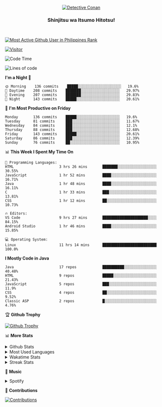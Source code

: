 <p align="center">
<a href="https://mrepol742.github.io">
  <img alt="Detective Conan" src="https://tenor.com/view/detective-detective-conan-anime-eyeglasses-gif-16507322.gif" /> 
  </a> 
  <h3 align="center">Shinjitsu wa Itsumo Hitotsu!</h3>
</p>
<br>

 
[![Most Active Github User in Philippines Rank](https://enibdhv97zm33sz.m.pipedream.net)](https://mrepol742.github.io)

[![Visitor](https://visitor-badge.glitch.me/badge?page_id=mrepol742)](https:/mrepol742.github.io)
<!--START_SECTION:waka-->
![Code Time](http://img.shields.io/badge/Code%20Time-311%20hrs%2042%20mins-blue)

![Lines of code](https://img.shields.io/badge/From%20Hello%20World%20I%27ve%20Written-169%20Thousand%20lines%20of%20code-blue)

**I'm a Night 🦉** 

```text
🌞 Morning    136 commits    █████░░░░░░░░░░░░░░░░░░░░   19.6% 
🌆 Daytime    208 commits    ███████░░░░░░░░░░░░░░░░░░   29.97% 
🌃 Evening    207 commits    ███████░░░░░░░░░░░░░░░░░░   29.83% 
🌙 Night      143 commits    █████░░░░░░░░░░░░░░░░░░░░   20.61%

```
📅 **I'm Most Productive on Friday** 

```text
Monday       136 commits    █████░░░░░░░░░░░░░░░░░░░░   19.6% 
Tuesday      81 commits     ███░░░░░░░░░░░░░░░░░░░░░░   11.67% 
Wednesday    84 commits     ███░░░░░░░░░░░░░░░░░░░░░░   12.1% 
Thursday     88 commits     ███░░░░░░░░░░░░░░░░░░░░░░   12.68% 
Friday       143 commits    █████░░░░░░░░░░░░░░░░░░░░   20.61% 
Saturday     86 commits     ███░░░░░░░░░░░░░░░░░░░░░░   12.39% 
Sunday       76 commits     ██░░░░░░░░░░░░░░░░░░░░░░░   10.95%

```


📊 **This Week I Spent My Time On** 

```text
💬 Programming Languages: 
HTML                     3 hrs 26 mins       ███████░░░░░░░░░░░░░░░░░░   30.55% 
JavaScript               1 hr 52 mins        ████░░░░░░░░░░░░░░░░░░░░░   16.71% 
Java                     1 hr 48 mins        ████░░░░░░░░░░░░░░░░░░░░░   16.11% 
C                        1 hr 33 mins        ███░░░░░░░░░░░░░░░░░░░░░░   13.81% 
CSS                      1 hr 12 mins        ██░░░░░░░░░░░░░░░░░░░░░░░   10.73%

🔥 Editors: 
VS Code                  9 hrs 27 mins       █████████████████████░░░░   84.15% 
Android Studio           1 hr 46 mins        ████░░░░░░░░░░░░░░░░░░░░░   15.85%

💻 Operating System: 
Linux                    11 hrs 14 mins      █████████████████████████   100.0%

```

**I Mostly Code in Java** 

```text
Java                     17 repos            ██████████░░░░░░░░░░░░░░░   40.48% 
HTML                     9 repos             █████░░░░░░░░░░░░░░░░░░░░   21.43% 
JavaScript               5 repos             ███░░░░░░░░░░░░░░░░░░░░░░   11.9% 
CSS                      4 repos             ██░░░░░░░░░░░░░░░░░░░░░░░   9.52% 
Classic ASP              2 repos             █░░░░░░░░░░░░░░░░░░░░░░░░   4.76%

```



<!--END_SECTION:waka-->


<p>

🏆 **Github Trophy**
  
<a href="https://mrepol742.github.io">
<img alt="Github Trophy" src="https://github-profile-trophy.vercel.app/?username=mrepol742&theme=gruvbox">
</a>
</p>

<p>

📊 **More Stats**
  
<details>
  <summary>Github Stats</summary>
  <br>
  <a href="https://mrepol742.github.io">
  <img alt="Github Stats" src="https://github-readme-stats.vercel.app/api?username=mrepol742&show_icons=true&include_all_commits=true&&count_private=true&theme=gruvbox">
</a>
</details> 
<details>
  <summary>Most Used Languages</summary>
  <br>
 <a href="https://mrepol742.github.io">
<img alt="Most Used Languages" src="https://github-readme-stats.vercel.app/api/top-langs/?username=mrepol742&layout=compact&include_all_commits=true&&count_private=true&langs_count=20&theme=gruvbox">
</a>
</details>

<details>
  <summary>Wakatime Stats</summary>
  <br>
<a href="https://mrepol742.github.io">
<img alt="Wakatime Stats" src="https://github-readme-stats.vercel.app/api/wakatime?username=mrepol742&layout=compact">
</a>
</details>

<details>
  <summary>Streak Stats</summary>
  <br>
<a href="https://mrepol742.github.io">
<img alt="Streak Stats" src="https://github-readme-streak-stats.herokuapp.com/?user=mrepol742&theme=gruvbox">
</a>
</p>
</details>

<p>

  🎵 **Music**
  
  <details>
  <summary>Spotify</summary>
  <br>
<a href="https://mrepol742.github.io">
<img alt="Spotify" src="https://spotify-recently-played-readme.vercel.app/api?user=7xx9e7hwq1qyown0m4ut78pcz&count=10&unique=true">
</a>
</p>
</details>

<p>

📜 **Contributions**
  
<a href="https://mrepol742.github.io">
<img alt="Contributions" src="https://mrepol742-activity-graph.herokuapp.com/graph?username=mrepol742&bg_color=fffff0&color=708090&line=24292e&point=24292e&area=true&hide_border=true">
</a>
</p>
